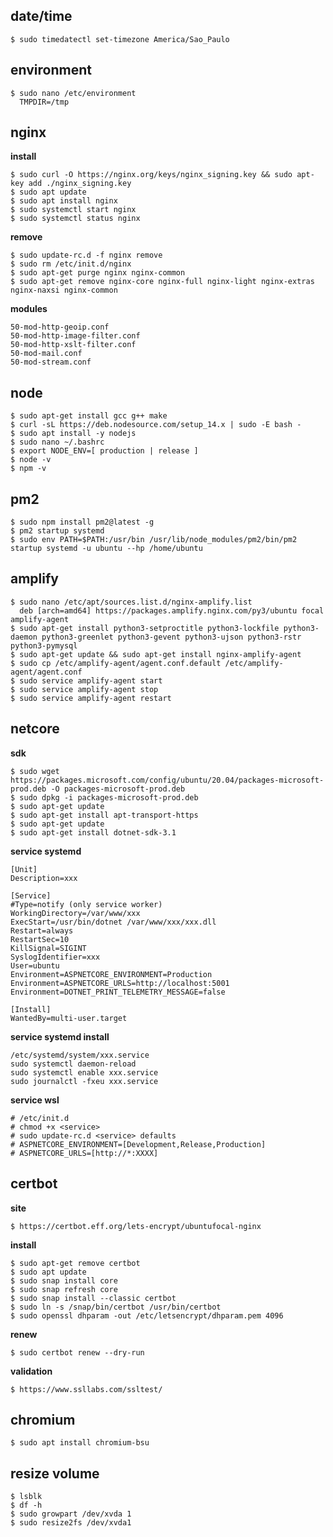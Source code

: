 ## date/time
```terminal
$ sudo timedatectl set-timezone America/Sao_Paulo
```
## environment
```terminal
$ sudo nano /etc/environment
  TMPDIR=/tmp
```
## nginx
**install**
```terminal
$ sudo curl -O https://nginx.org/keys/nginx_signing.key && sudo apt-key add ./nginx_signing.key
$ sudo apt update
$ sudo apt install nginx
$ sudo systemctl start nginx
$ sudo systemctl status nginx
```
**remove**
```terminal
$ sudo update-rc.d -f nginx remove
$ sudo rm /etc/init.d/nginx
$ sudo apt-get purge nginx nginx-common
$ sudo apt-get remove nginx-core nginx-full nginx-light nginx-extras nginx-naxsi nginx-common
```
**modules**
```terminal
50-mod-http-geoip.conf
50-mod-http-image-filter.conf
50-mod-http-xslt-filter.conf
50-mod-mail.conf
50-mod-stream.conf
```
## node
```terminal
$ sudo apt-get install gcc g++ make
$ curl -sL https://deb.nodesource.com/setup_14.x | sudo -E bash -
$ sudo apt install -y nodejs
$ sudo nano ~/.bashrc
$ export NODE_ENV=[ production | release ]
$ node -v
$ npm -v
```
## pm2
```terminal
$ sudo npm install pm2@latest -g
$ pm2 startup systemd
$ sudo env PATH=$PATH:/usr/bin /usr/lib/node_modules/pm2/bin/pm2 startup systemd -u ubuntu --hp /home/ubuntu
```
## amplify
```terminal
$ sudo nano /etc/apt/sources.list.d/nginx-amplify.list
  deb [arch=amd64] https://packages.amplify.nginx.com/py3/ubuntu focal amplify-agent
$ sudo apt-get install python3-setproctitle python3-lockfile python3-daemon python3-greenlet python3-gevent python3-ujson python3-rstr python3-pymysql
$ sudo apt-get update && sudo apt-get install nginx-amplify-agent
$ sudo cp /etc/amplify-agent/agent.conf.default /etc/amplify-agent/agent.conf
$ sudo service amplify-agent start
$ sudo service amplify-agent stop
$ sudo service amplify-agent restart
```
## netcore
**sdk**
```terminal
$ sudo wget https://packages.microsoft.com/config/ubuntu/20.04/packages-microsoft-prod.deb -O packages-microsoft-prod.deb
$ sudo dpkg -i packages-microsoft-prod.deb
$ sudo apt-get update
$ sudo apt-get install apt-transport-https
$ sudo apt-get update
$ sudo apt-get install dotnet-sdk-3.1
```
**service systemd**
```terminal
[Unit]
Description=xxx

[Service]
#Type=notify (only service worker)
WorkingDirectory=/var/www/xxx
ExecStart=/usr/bin/dotnet /var/www/xxx/xxx.dll
Restart=always
RestartSec=10
KillSignal=SIGINT
SyslogIdentifier=xxx
User=ubuntu
Environment=ASPNETCORE_ENVIRONMENT=Production
Environment=ASPNETCORE_URLS=http://localhost:5001
Environment=DOTNET_PRINT_TELEMETRY_MESSAGE=false

[Install]
WantedBy=multi-user.target    
```
**service systemd install**
```terminal
/etc/systemd/system/xxx.service
sudo systemctl daemon-reload
sudo systemctl enable xxx.service
sudo journalctl -fxeu xxx.service
```
**service wsl**
```terminal
# /etc/init.d
# chmod +x <service>
# sudo update-rc.d <service> defaults
# ASPNETCORE_ENVIRONMENT=[Development,Release,Production]
# ASPNETCORE_URLS=[http://*:XXXX]
```
## certbot
**site**
```terminal
$ https://certbot.eff.org/lets-encrypt/ubuntufocal-nginx
```
**install**
```terminal
$ sudo apt-get remove certbot
$ sudo apt update
$ sudo snap install core
$ sudo snap refresh core
$ sudo snap install --classic certbot
$ sudo ln -s /snap/bin/certbot /usr/bin/certbot
$ sudo openssl dhparam -out /etc/letsencrypt/dhparam.pem 4096
```
**renew**
```terminal
$ sudo certbot renew --dry-run
```
**validation**
```terminal
$ https://www.ssllabs.com/ssltest/
```
## chromium
```terminal
$ sudo apt install chromium-bsu
```
## resize volume
```terminal
$ lsblk
$ df -h
$ sudo growpart /dev/xvda 1
$ sudo resize2fs /dev/xvda1
```       

